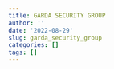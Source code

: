 ```yaml
---
title: GARDA SECURITY GROUP
author: ''
date: '2022-08-29'
slug: garda_security_group
categories: []
tags: []
---
```

